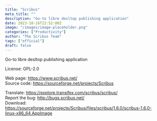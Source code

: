 ```yaml
---
title: "Scribus"
meta_title: ""
description: "Go-to libre desltop publishing application"
date: 2023-10-16T22:52:00Z
image: "/images/image-placeholder.png"
categories: ["Productivity"]
author: "The Scribus Team"
tags: ["official"]
draft: false
---
```


Go-to libre desltop publishing application

License: GPL-2.0

Web page: https://www.scribus.net/  
Source code: https://sourceforge.net/projects/Scribus

Translate: https://explore.transifex.com/scribus/scribus/  
Report the bug: http://bugs.scribus.net/  
Download: https://sourceforge.net/projects/Scribus/files/scribus/1.6.0/scribus-1.6.0-linux-x86_64.AppImage
